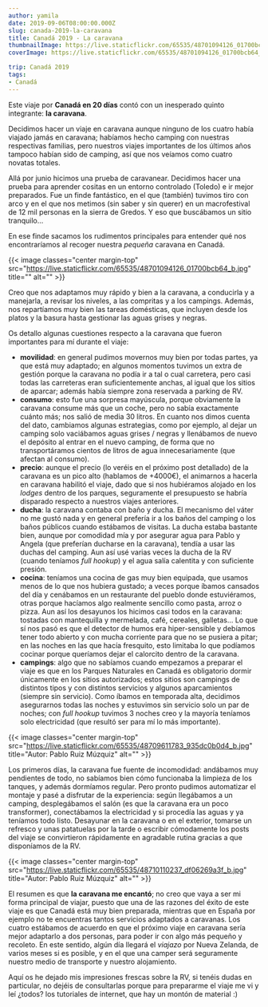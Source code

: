 ```yaml
---
author: yamila
date: 2019-09-06T08:00:00.000Z
slug: canada-2019-la-caravana
title: Canadá 2019 - La caravana
thumbnailImage: https://live.staticflickr.com/65535/48701094126_01700bcb64_z.jpg
coverImage: https://live.staticflickr.com/65535/48701094126_01700bcb64_b.jpg

trip: Canadá 2019
tags:
- Canadá
---
```


Este viaje por **Canadá en 20 días** contó con un inesperado quinto integrante: **la caravana**.

<!--more-->

Decidimos hacer un viaje en caravana aunque ninguno de los cuatro había viajado jamás en caravana; habíamos hecho camping con nuestras respectivas familias, pero nuestros viajes importantes de los últimos años tampoco habían sido de camping, así que nos veíamos como cuatro novatas totales.

Allá por junio hicimos una prueba de caravanear. Decidimos hacer una prueba para aprender cositas en un entorno controlado (Toledo) e ir mejor preparados. Fue un finde fantástico, en el que (también) tuvimos tiro con arco y en el que nos metimos (sin saber y sin querer) en un macrofestival de 12 mil personas en la sierra de Gredos. Y eso que buscábamos un sitio tranquilo...

En ese finde sacamos los rudimentos principales para entender qué nos encontraríamos al recoger nuestra *pequeña* caravana en Canadá.

{{< image classes="center margin-top" src="https://live.staticflickr.com/65535/48701094126_01700bcb64_b.jpg" title="" alt="" >}}

Creo que nos adaptamos muy rápido y bien a la caravana, a conducirla y a manejarla, a revisar los niveles, a las compritas y a los campings. Además, nos repartíamos muy bien las tareas domésticas, que incluyen desde los platos y la basura hasta gestionar las aguas grises y negras.

Os detallo algunas cuestiones respecto a la caravana que fueron importantes para mí durante el viaje:

* **movilidad**: en general pudimos movernos muy bien por todas partes, ya que está muy adaptado; en algunos momentos tuvimos un extra de gestión porque la caravana no podía ir a tal o cual carretera, pero casi todas las carreteras eran suficientemente anchas, al igual que los sitios de aparcar; además había siempre zona reservada a parking de RV.
* **consumo**: esto fue una sorpresa mayúscula, porque obviamente la caravana consume más que un coche, pero no sabía exactamente cuánto más; nos salió de media 30 litros. En cuanto nos dimos cuenta del dato, cambiamos algunas estrategias, como por ejemplo, al dejar un camping solo vaciábamos aguas grises / negras y llenábamos de nuevo el depósito al entrar en el nuevo camping, de forma que no transportáramos cientos de litros de agua innecesariamente (que afectan al consumo).
* **precio**: aunque el precio (lo veréis en el próximo post detallado) de la caravana es un pico alto (hablamos de +4000€), el animarnos a hacerla en caravana habilitó el viaje, dado que si nos hubiéramos alojado en los *lodges* dentro de los parques, seguramente el presupuesto se habría disparado respecto a nuestros viajes anteriores.
* **ducha**: la caravana contaba con baño y ducha. El mecanismo del váter no me gustó nada y en general prefería ir a los baños del camping o los baños públicos cuando estábamos de visitas. La ducha estaba bastante bien, aunque por comodidad mía y por asegurar agua para Pablo y Angela (que preferían ducharse en la caravana), tendía a usar las duchas del camping. Aun así usé varias veces la ducha de la RV (cuando teníamos *full hookup*) y el agua salía calentita y con suficiente presión.
* **cocina**: teníamos una cocina de gas muy bien equipada, que usamos menos de lo que nos hubiera gustado; a veces porque íbamos cansados del día y cenábamos en un restaurante del pueblo donde estuviéramos, otras porque hacíamos algo realmente sencillo como pasta, arroz o pizza. Aun así los desayunos los hicimos casi todos en la caravana: tostadas con mantequilla y mermelada, café, cereales, galletas... Lo que sí nos pasó es que el detector de humos era hiper-sensible y debíamos tener todo abierto y con mucha corriente para que no se pusiera a pitar; en las noches en las que hacía fresquito, esto limitaba lo que podíamos cocinar porque queríamos dejar el calorcito dentro de la caravana.
* **campings**: algo que no sabíamos cuando empezamos a preparar el viaje es que en los Parques Naturales en Canadá es obligatorio dormir únicamente en los sitios autorizados; estos sitios son campings de distintos tipos y con distintos servicios y algunos aparcamientos (siempre sin servicio). Como íbamos en temporada alta, decidimos asegurarnos todas las noches y estuvimos sin servicio solo un par de noches; con *full hookup* tuvimos 3 noches creo y la mayoría teníamos solo electricidad (que resultó ser para mí lo más importante).

{{< image classes="center margin-top" src="https://live.staticflickr.com/65535/48709611783_935dc0b0d4_b.jpg" title="Autor: Pablo Ruiz Múzquiz" alt="" >}}

Los primeros días, la caravana fue fuente de incomodidad: andábamos muy pendientes de todo, no sabíamos bien cómo funcionaba la limpieza de los tanques, y además dormíamos regular. Pero pronto pudimos automatizar el montaje y pasé a disfrutar de la experiencia: según llegábamos a un camping, desplegábamos el salón (es que la caravana era un poco transformer), conectábamos la electricidad y si procedía las aguas y ya teníamos todo listo. Desayunar en la caravana o en el exterior, tomarse un refresco y unas patatuelas por la tarde o escribir cómodamente los posts del viaje se convirtieron rápidamente en agradable rutina gracias a que disponíamos de la RV.

{{< image classes="center margin-top" src="https://live.staticflickr.com/65535/48710110237_df06269a3f_b.jpg" title="Autor: Pablo Ruiz Múzquiz" alt="" >}}

El resumen es que **la caravana me encantó**; no creo que vaya a ser mi forma principal de viajar, puesto que una de las razones del éxito de este viaje es que Canadá está muy bien preparada, mientras que en España por ejemplo no te encuentras tantos servicios adaptados a caravanas. Los cuatro estábamos de acuerdo en que el próximo viaje en caravana sería mejor adaptarlo a dos personas, para poder ir con algo más pequeño y recoleto. En este sentido, algún día llegará el *viajazo* por Nueva Zelanda, de varios meses si es posible, y en el que una camper será seguramente nuestro medio de transporte y nuestro alojamiento.

Aquí os he dejado mis impresiones frescas sobre la RV, si tenéis dudas en particular, no dejéis de consultarlas porque para prepararme el viaje me vi y leí ¿todos? los tutoriales de internet, que hay un montón de material :)
